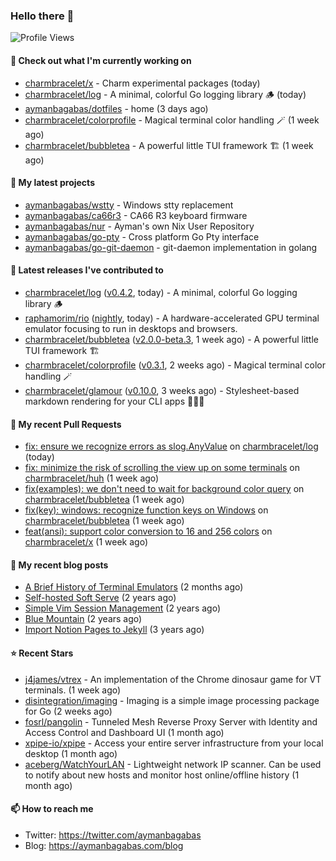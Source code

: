 ### Hello there 👋

![Profile Views](https://komarev.com/ghpvc/?username=aymanbagabas&label=PROFILE+VIEWS)

#### 👷 Check out what I'm currently working on

- [charmbracelet/x](https://github.com/charmbracelet/x) - Charm experimental packages (today)
- [charmbracelet/log](https://github.com/charmbracelet/log) - A minimal, colorful Go logging library 🪵 (today)
- [aymanbagabas/dotfiles](https://github.com/aymanbagabas/dotfiles) - home (3 days ago)
- [charmbracelet/colorprofile](https://github.com/charmbracelet/colorprofile) - Magical terminal color handling 🪄 (1 week ago)
- [charmbracelet/bubbletea](https://github.com/charmbracelet/bubbletea) - A powerful little TUI framework 🏗 (1 week ago)

#### 🌱 My latest projects

- [aymanbagabas/wstty](https://github.com/aymanbagabas/wstty) - Windows stty replacement
- [aymanbagabas/ca66r3](https://github.com/aymanbagabas/ca66r3) - CA66 R3 keyboard firmware
- [aymanbagabas/nur](https://github.com/aymanbagabas/nur) - Ayman&#39;s own Nix User Repository
- [aymanbagabas/go-pty](https://github.com/aymanbagabas/go-pty) - Cross platform Go Pty interface
- [aymanbagabas/go-git-daemon](https://github.com/aymanbagabas/go-git-daemon) - git-daemon implementation in golang

#### 🔭 Latest releases I've contributed to

- [charmbracelet/log](https://github.com/charmbracelet/log) ([v0.4.2](https://github.com/charmbracelet/log/releases/tag/v0.4.2), today) - A minimal, colorful Go logging library 🪵
- [raphamorim/rio](https://github.com/raphamorim/rio) ([nightly](https://github.com/raphamorim/rio/releases/tag/nightly), today) - A hardware-accelerated GPU terminal emulator focusing to run in desktops and browsers.
- [charmbracelet/bubbletea](https://github.com/charmbracelet/bubbletea) ([v2.0.0-beta.3](https://github.com/charmbracelet/bubbletea/releases/tag/v2.0.0-beta.3), 1 week ago) - A powerful little TUI framework 🏗
- [charmbracelet/colorprofile](https://github.com/charmbracelet/colorprofile) ([v0.3.1](https://github.com/charmbracelet/colorprofile/releases/tag/v0.3.1), 2 weeks ago) - Magical terminal color handling 🪄
- [charmbracelet/glamour](https://github.com/charmbracelet/glamour) ([v0.10.0](https://github.com/charmbracelet/glamour/releases/tag/v0.10.0), 3 weeks ago) - Stylesheet-based markdown rendering for your CLI apps 💇🏻‍♀️

#### 🔨 My recent Pull Requests

- [fix: ensure we recognize errors as slog.AnyValue](https://github.com/charmbracelet/log/pull/171) on [charmbracelet/log](https://github.com/charmbracelet/log) (today)
- [fix: minimize the risk of scrolling the view up on some terminals](https://github.com/charmbracelet/huh/pull/649) on [charmbracelet/huh](https://github.com/charmbracelet/huh) (1 week ago)
- [fix(examples): we don&#39;t need to wait for background color query](https://github.com/charmbracelet/bubbletea/pull/1407) on [charmbracelet/bubbletea](https://github.com/charmbracelet/bubbletea) (1 week ago)
- [fix(key): windows: recognize function keys on Windows](https://github.com/charmbracelet/bubbletea/pull/1405) on [charmbracelet/bubbletea](https://github.com/charmbracelet/bubbletea) (1 week ago)
- [feat(ansi): support color conversion to 16 and 256 colors](https://github.com/charmbracelet/x/pull/444) on [charmbracelet/x](https://github.com/charmbracelet/x) (1 week ago)

#### 📜 My recent blog posts

- [A Brief History of Terminal Emulators](https://aymanbagabas.com/blog/2025/03/11/a-brief-history-of-terminal-emulators.html) (2 months ago)
- [Self-hosted Soft Serve](https://aymanbagabas.com/blog/2023/04/28/self-hosted-soft-serve.html) (2 years ago)
- [Simple Vim Session Management](https://aymanbagabas.com/blog/2023/04/13/simple-vim-session-management.html) (2 years ago)
- [Blue Mountain](https://aymanbagabas.com/blog/2022/06/02/blue-mountain.html) (2 years ago)
- [Import Notion Pages to Jekyll](https://aymanbagabas.com/blog/2022/03/29/import-notion-pages-to-jekyll.html) (3 years ago)

#### ⭐ Recent Stars

- [j4james/vtrex](https://github.com/j4james/vtrex) - An implementation of the Chrome dinosaur game for VT terminals. (1 week ago)
- [disintegration/imaging](https://github.com/disintegration/imaging) - Imaging is a simple image processing package for Go (2 weeks ago)
- [fosrl/pangolin](https://github.com/fosrl/pangolin) - Tunneled Mesh Reverse Proxy Server with Identity and Access Control and Dashboard UI (1 month ago)
- [xpipe-io/xpipe](https://github.com/xpipe-io/xpipe) - Access your entire server infrastructure from your local desktop (1 month ago)
- [aceberg/WatchYourLAN](https://github.com/aceberg/WatchYourLAN) - Lightweight network IP scanner. Can be used to notify about new hosts and monitor host online/offline history (1 month ago)

#### 📫 How to reach me

- Twitter: https://twitter.com/aymanbagabas
- Blog: https://aymanbagabas.com/blog
